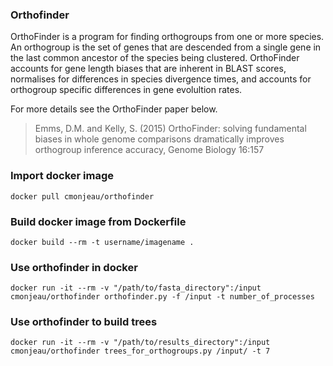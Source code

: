 ### Orthofinder

OrthoFinder is a program for finding orthogroups from one or more species.
An orthogroup is the set of genes that are descended from a single gene in the last common ancestor of the species being clustered.
OrthoFinder accounts for gene length biases that are inherent in BLAST scores, normalises for differences in species divergence times, and accounts for orthogroup specific differences in gene evolultion rates.

For more details see the OrthoFinder paper below.

> Emms, D.M. and Kelly, S. (2015) OrthoFinder: solving fundamental biases in whole genome comparisons dramatically improves orthogroup inference accuracy, Genome Biology 16:157

### Import docker image

    docker pull cmonjeau/orthofinder

### Build docker image from Dockerfile

    docker build --rm -t username/imagename .

### Use orthofinder in docker

    docker run -it --rm -v "/path/to/fasta_directory":/input cmonjeau/orthofinder orthofinder.py -f /input -t number_of_processes

### Use orthofinder to build trees

    docker run -it --rm -v "/path/to/results_directory":/input cmonjeau/orthofinder trees_for_orthogroups.py /input/ -t 7
